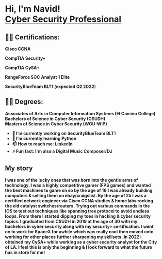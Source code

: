 <h1>Hi, I'm Navid! 
<br>  
<a href="https://www.linkedin.com/in/navidn">Cyber Security Professional</a>

<h2>👨‍💻 Certifications:</h2>

<b>Cisco CCNA</b>
  
<b>CompTIA Security+</b>

<b>CompTIA CySA+</b>

<b>RangeForce SOC Analyst 1 Elite

SecurityBlueTeam BLT1 (expected Q2 2022)</b>

  <h2>👨‍💻 Degrees:</h2>
  
  <b>Associates of Arts in Computer Information Systems (El Camino College)
     <br>
     Bachelors of Science in Cyber Security (CSUDH)
     <br>
     Masters of Science in Cyber Security (WGU-WIP)
    

- 🔭 I’m currently working on SecurityBlueTeam BLT1
- 🌱 I’m currently learning Python
- 📫 How to reach me: <a href="https://www.linkedin.com/in/navidn">LinkedIn</a>
- ⚡ Fun fact: I'm also a Digital Music Composer/DJ</h1>

<b><h2>My story</h2></b>
I was one of the lucky ones that was born into the gentle arms of technology. I was a highly competitive gamer (FPS games) and wanted the best machines to game on so by the age of 16 I was already building computers & selling them on ebay/craigslist. By the age of 25 I was a certified network engineer via Cisco CCNA studies & home labs rocking the old catalyst switches/routers. Trying out various commands in the IOS to test out techniques like spanning tree protocol to avoid endless loops. From there I started dipping my toes in hacking & cyber security topics. I graduated from CSUDH in 2019 at the age of 30 with my bachelors in cyber security along with my security+ certification. I went on to work for SpaceX for awhile which was really cool then moved onto working for other places further sharpening my skillsets. In 2022 I obtained my CySA+ while working as a cyber security analyst for the City of LA. I feel this is only the beginning & I look forward to what the future has in store for me!
<!--- 
  - [Praciting DS & Algos in Python](https://github.com/joshmadakor1/Algorithms-Practice)
- <b>Full Stack Web App (React, NodeJS, Azure, and Machine Learning Components)</b>
  - [Image Analysis Middleware](https://github.com/joshmadakor1/4chan-Image-Analysis-Middleware-C964) <b><i>(Potentially NSFW)</b></i>
- <b>PowerShell</b>
  - [Windows EventLog: Failed RDP Logins Source IP to full GeoData Conversion](https://github.com/joshmadakor1/Sentinel-Lab)
  - [JWipe (Disk Wiping Utility)](https://github.com/joshmadakor1/Jwipe.PowerShell)
  - [Active Directory Bulk User Creation](https://github.com/joshmadakor1/AD_PS)
  - [FIM (File Integrity Monitor)](https://github.com/joshmadakor1/PowerShell-Integrity-FIM)
- <b>C# (.NET Desktop Applications)</b>
  - [Ransomware Proof of Concept (Encrypter)](https://github.com/joshmadakor1/EncrypterPOC)
  - [Ransomware Proof of Concept (Decrypter)](https://github.com/joshmadakor1/DecrypterPOC)
  - [Keylogger with Email Capability](https://github.com/joshmadakor1/Key-Logger-With-Email)
- <b>Python</b>
  - [Package Delivery Application (Datastructures and Algorithms Demo)](https://github.com/joshmadakor1/Package-Delivery-Pathfinding-Algorithm)
<!--
<h2>📺 Popular YouTube Videos</h2>

- [How to get into Cybersecurity Starting From Zero](https://www.youtube.com/watch?v=a83ASGn_V_s)
- [A Day in the Life of a Cybersecurity Anayst](https://www.youtube.com/watch?v=uHy3oM7NnoU)
- [How to Create a KeyLogger (C#)](https://www.youtube.com/watch?v=N-L9hklSlNk)
- [Ransomware Demonstration (C#)](https://www.youtube.com/watch?v=OfvdQeh79s0)
- [Is WGU Legit?](https://www.youtube.com/watch?v=E2MwRWxDBkA)

<h2> 🤳 Connect with me:</h2>

[<img align="left" alt="JoshMadakor | YouTube" width="22px" src="https://cdn.jsdelivr.net/npm/simple-icons@v3/icons/youtube.svg" />][youtube]
[<img align="left" alt="JoshMadakor | Twitter" width="22px" src="https://cdn.jsdelivr.net/npm/simple-icons@v3/icons/twitter.svg" />][twitter]
[<img align="left" alt="JoshMadakor | LinkedIn" width="22px" src="https://cdn.jsdelivr.net/npm/simple-icons@v3/icons/linkedin.svg" />][linkedin]
[<img align="left" alt="JoshMadakor | Instagram" width="22px" src="https://cdn.jsdelivr.net/npm/simple-icons@v3/icons/instagram.svg" />][instagram]

[twitter]: https://twitter.com/joshmadakor
[youtube]: https://www.youtube.com/c/joshmadakor
[instagram]: https://www.instagram.com/joshmadakor/
[linkedin]: https://linkedin.com/in/joshmadakor

<!--
**joshmadakor1/joshmadakor1** is a ✨ _special_ ✨ repository because its `README.md` (this file) appears on your GitHub profile.



-->
